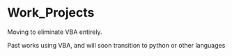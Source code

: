 # Work_Projects
 Moving to eliminate VBA entirely. 
 
 Past works using VBA, and will soon transition to python or other languages
